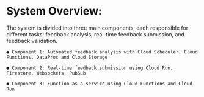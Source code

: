 # System Overview:
The system is divided into three main components, each responsible for different tasks: feedback analysis, real-time feedback submission, and feedback validation.

    ● Component 1: Automated feedback analysis with Cloud Scheduler, Cloud Functions, DataProc and Cloud Storage
    
    ● Component 2: Real-time feedback submission using Cloud Run, Firestore, Websockets, PubSub
    
    ● Component 3: Function as a service using Cloud Functions and Cloud Run
